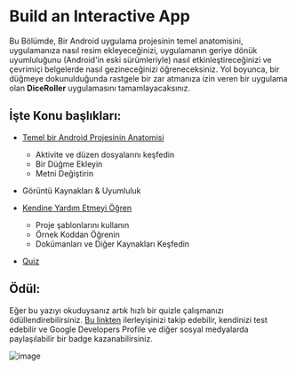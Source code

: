 # Build an Interactive App

Bu Bölümde, Bir Android uygulama projesinin temel anatomisini, uygulamanıza nasıl resim ekleyeceğinizi, uygulamanın geriye dönük uyumluluğunu (Android'in eski sürümleriyle) nasıl etkinleştireceğinizi ve çevrimiçi belgelerde nasıl gezineceğinizi öğreneceksiniz. Yol boyunca, bir düğmeye dokunulduğunda rastgele bir zar atmanıza izin veren bir uygulama olan **DiceRoller** uygulamasını tamamlayacaksınız.

## İşte Konu başlıkları:

 - [Temel bir Android Projesinin Anatomisi](https://github.com/serkanalc/Android-Kotlin-Fundamentals/tree/main/Part%202%20-%20Build%20an%20interactive%20app/Dok%C3%BCman%201%20-%20Temel%20bir%20Android%20Projesinin%20Anatomisi)
    - Aktivite ve düzen dosyalarını keşfedin
    - Bir Düğme Ekleyin
    - Metni Değiştirin
 
 - Görüntü Kaynakları & Uyumluluk

 - [Kendine Yardım Etmeyi Öğren](https://github.com/serkanalc/Android-Kotlin-Fundamentals/tree/main/Part%202%20-%20Build%20an%20interactive%20app/Dok%C3%BCman%203%20-%20Kendine%20yard%C4%B1m%20etmeyi%20%C3%B6%C4%9Fren)
    - Proje şablonlarını kullanın
    - Örnek Koddan Öğrenin
    - Dokümanları ve Diğer Kaynakları Keşfedin
    
 - [Quiz](https://github.com/serkanalc/Android-Kotlin-Fundamentals/tree/main/Part%202%20-%20Build%20an%20interactive%20app/Quiz)


## Ödül:

Eğer bu yazıyı okuduysanız artık hızlı bir quizle çalışmanızı ödüllendirebilirsiniz. [Bu linkten](https://developer.android.com/courses/pathways/kotlin-fundamentals-two#0) ilerleyişinizi takip edebilir, kendinizi test edebilir ve Google Developers Profile ve diğer sosyal medyalarda paylaşılabilir bir badge kazanabilirsiniz.

![image](https://user-images.githubusercontent.com/70329389/140485415-628d6b86-82c3-4f42-ac1e-ce7d45734709.png)

 


